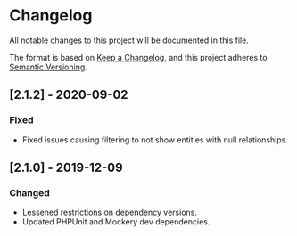 # Changelog
All notable changes to this project will be documented in this file.

The format is based on [Keep a Changelog](https://keepachangelog.com/en/1.0.0/),
and this project adheres to [Semantic Versioning](https://semver.org/spec/v2.0.0.html).

## [2.1.2] - 2020-09-02
### Fixed
- Fixed issues causing filtering to not show entities with null relationships.

## [2.1.0] - 2019-12-09 
### Changed
- Lessened restrictions on dependency versions.
- Updated PHPUnit and Mockery dev dependencies.
